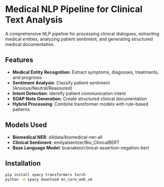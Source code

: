 # Medical NLP Pipeline for Clinical Text Analysis

A comprehensive NLP pipeline for processing clinical dialogues, extracting medical entities, analyzing patient sentiment, and generating structured medical documentation.

## Features

- **Medical Entity Recognition**: Extract symptoms, diagnoses, treatments, and prognosis
- **Sentiment Analysis**: Classify patient sentiment (Anxious/Neutral/Reassured)
- **Intent Detection**: Identify patient communication intent
- **SOAP Note Generation**: Create structured clinical documentation
- **Hybrid Processing**: Combine transformer models with rule-based patterns


## Models Used
- **Biomedical NER**: d4data/biomedical-ner-all
- **Clinical Sentiment**: emilyalsentzer/Bio_ClinicalBERT
- **Base Language Model**: bvanaken/clinical-assertion-negation-bert

## Installation

```bash
pip install spacy transformers torch
python -m spacy download en_core_web_sm
